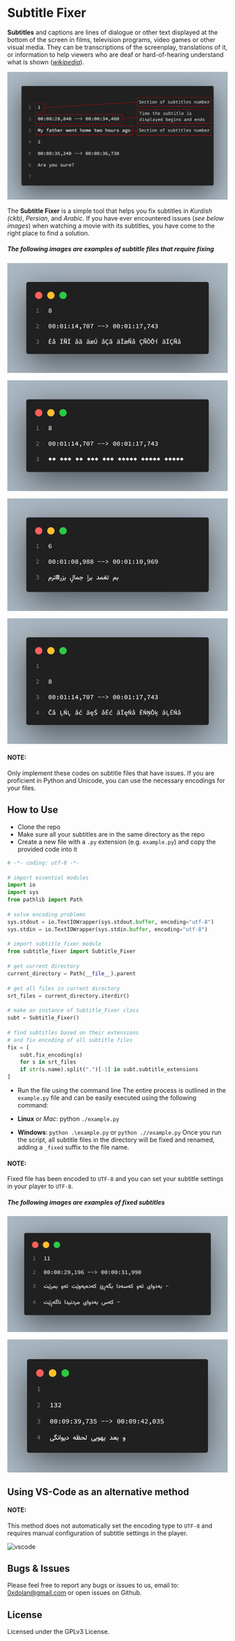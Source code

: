 # Subtitle Fixer

**Subtitles** and captions are lines of dialogue or other text displayed at the bottom of the screen in films, television programs, video games or other visual media. They can be transcriptions of the screenplay, translations of it, or information to help viewers who are deaf or hard-of-hearing understand what is shown ([*wikipedia*](https://en.wikipedia.org/wiki/Subtitles)).

![subtitle_example](./images/subtitle_example.png)

The **Subtitle Fixer** is a simple tool that helps you fix subtitles in *Kurdish (ckb)*, *Persian*, and *Arabic*.
If you have ever encountered issues (*see below images*) when watching a movie with its subtitles, you have come to the right place to find a solution.

##### The following images are examples of subtitle files that require fixing

![subtitle_image_1](./images/subtitle_1.png)

![subtitle_image_2](./images/subtitle_2.png)

![subtitle_image_3](./images/subtitle_3.png)

![subtitle_image_4](./images/subtitle_4.png)

#### NOTE:
Only implement these codes on subtitle files that have issues. If you are proficient in Python and Unicode, you can use the necessary encodings for your files.

## How to Use
- Clone the repo
- Make sure all your subtitles are in the same directory as the repo
- Create a new file with a `.py` extension (e.g. `example.py`) and copy the provided code into it
```python
# -*- coding: utf-8 -*-

# import essential modules
import io
import sys
from pathlib import Path

# solve encoding problems
sys.stdout = io.TextIOWrapper(sys.stdout.buffer, encoding="utf-8")
sys.stdin = io.TextIOWrapper(sys.stdin.buffer, encoding="utf-8")

# import subtitle_fixer module
from subtitle_fixer import Subtitle_Fixer

# get current directory
current_directory = Path(__file__).parent

# get all files in current directory
srt_files = current_directory.iterdir()

# make an instance of Subtitle_Fixer class
subt = Subtitle_Fixer()

# find subtitles based on their extensions
# and fix encoding of all subtitle files
fix = [
    subt.fix_encoding(s)
    for s in srt_files
    if str(s.name).split(".")[-1] in subt.subtitle_extensions
]
```
- Run the file using the command line
The entire process is outlined in the `example.py` file and can be easily executed using the following command:

- **Linux** or *Mac*: python `./example.py`
- **Windows**: `python .\example.py` or `python .//example.py`
Once you run the script, all subtitle files in the directory will be fixed and renamed, adding a `_fixed` suffix to the file name.

#### NOTE:
Fixed file has been encoded to `UTF-8` and you can set your subtitle settings in your player to `UTF-8`.

##### The following images are examples of fixed subtitles

![subtitle_image_5](./images/subtitle_5.png)

![subtitle_image_6](./images/subtitle_6.png)

## Using VS-Code as an alternative method

#### NOTE:
This method does not automatically set the encoding type to `UTF-8` and requires manual configuration of subtitle settings in the player.

![vscode](./images/vscode.gif)

## Bugs & Issues
Please feel free to report any bugs or issues to us, email to: 0xdolan@gmail.com or open issues on Github.

## License
Licensed under the GPLv3 License.

